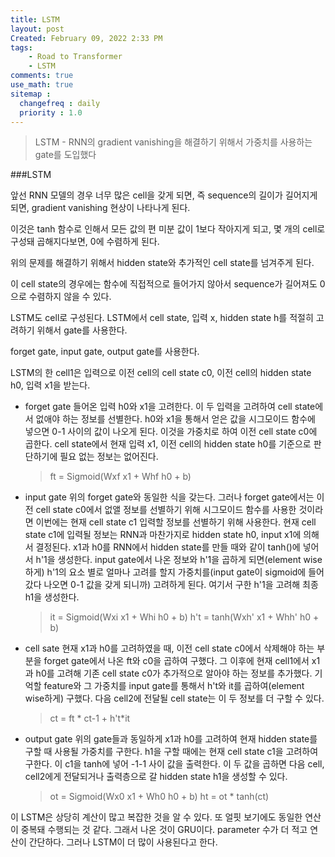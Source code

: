```yaml
---
title: LSTM
layout: post
Created: February 09, 2022 2:33 PM
tags:
    - Road to Transformer
    - LSTM
comments: true
use_math: true
sitemap :
  changefreq : daily
  priority : 1.0
---
```


>LSTM - RNN의 gradient vanishing을 해결하기 위해서 가중치를 사용하는 gate를 도입했다

###LSTM

앞선 RNN 모델의 경우 너무 많은 cell을 갖게 되면, 즉 sequence의 길이가 길어지게 되면, gradient vanishing 현상이 나타나게 된다.

이것은 tanh 함수로 인해서 모든 값의 편 미분 값이 1보다 작아지게 되고, 몇 개의 cell로 구성돼 곱해지다보면, 0에 수렴하게 된다.

위의 문제를 해결하기 위해서 hidden state와 추가적인 cell state를 넘겨주게 된다.

이 cell state의 경우에는 함수에 직접적으로 들어가지 않아서 sequence가 길어져도 0으로 수렴하지 않을 수 있다.

LSTM도 cell로 구성된다.
LSTM에서 cell state, 입력 x, hidden state h를 적절히 고려하기 위해서 gate를 사용한다.

forget gate, input gate, output gate를 사용한다.

LSTM의 한 cell1은 입력으로 이전 cell의 cell state c0, 이전 cell의 hidden state h0, 입력 x1을 받는다.

+ forget gate
들어온 입력 h0와 x1을 고려한다. 이 두 입력을 고려하여 cell state에서 없애야 하는 정보를 선별한다. h0와 x1을 통해서 얻은 값을 시그모이드 함수에 넣으면 0-1 사이의 값이 나오게 된다. 이것을 가중치로 하여 이전 cell state c0에 곱한다. cell state에서 현재 입력 x1, 이전 cell의 hidden state h0를 기준으로 판단하기에 필요 없는 정보는 없어진다.

  >ft = Sigmoid(Wxf x1 + Whf h0 + b)

+ input gate
위의 forget gate와 동일한 식을 갖는다. 그러나 forget gate에서는 이전 cell state c0에서 없앨 정보를 선별하기 위해 시그모이드 함수를 사용한 것이라면 이번에는 현재 cell state c1  입력할 정보를 선별하기 위해 사용한다. 현재 cell state c1에 입력될 정보는 RNN과 마찬가지로 hidden state h0, input x1에 의해서 결정된다. x1과 h0를 RNN에서 hidden state를 만들 때와 같이 tanh()에 넣어서 h'1을 생성한다. input gate에서 나온 정보와 h'1을 곱하게 되면(element wise하게) h'1의 요소 별로 얼마나 고려를 할지 가중치를(input gate이 sigmoid에 들어갔다 나오면 0-1 값을 갖게 되니까) 고려하게 된다. 여기서 구한 h'1을 고려해 최종 h1을 생성한다.

   >it = Sigmoid(Wxi x1 + Whi h0 + b)
   >h't = tanh(Wxh' x1 + Whh' h0 + b)

+ cell sate
현재 x1과 h0를 고려하였을 때, 이전 cell state c0에서 삭제해야 하는 부분을 forget gate에서 나온 ft와 c0을 곱하여 구했다. 그 이후에 현재 cell1에서 x1과 h0를 고려해 기존 cell state c0가 추가적으로 알아야 하는 정보를 추가했다. 기억할 feature와 그 가중치를 input gate를 통해서 h't와 it를 곱하여(element wise하게) 구했다. 다음 cell2에 전달될 cell state는 이 두 정보를 더 구할 수 있다.

  >ct = ft * ct-1 + h't*it

+ output gate
  위의 gate들과 동일하게 x1과 h0를 고려하여 현재 hidden state를 구할 때 사용될 가중치를 구한다. h1을 구할 때에는 현재 cell state c1을 고려하여 구한다. 이 c1을 tanh에 넣어 -1-1 사이 값을 출력한다. 이 두 값을 곱하면 다음 cell, cell2에게 전달되거나 출력층으로 갈 hidden state h1을 생성할 수 있다.

  >ot = Sigmoid(Wx0 x1 + Wh0 h0 + b)
  >ht = ot * tanh(ct)

이 LSTM은 상당히 계산이 많고 복잡한 것을 알 수 있다. 또 얼핏 보기에도 동일한 연산이 중복돼 수행되는 것 같다. 그래서 나온 것이 GRU이다. parameter 수가 더 적고 연산이 간단하다. 그러나 LSTM이 더 많이 사용된다고 한다.
